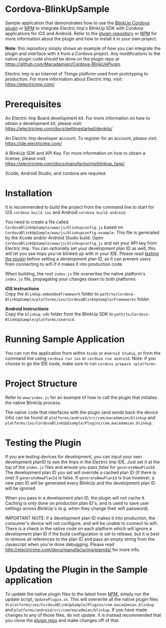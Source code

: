 Cordova-BlinkUpSample
===========
Sample application that demonstrates how to use the [BlinkUp Cordova plugin](https://github.com/Macadamian/Cordova-BlinkUpPlugin) or [NPM](https://www.npmjs.com/package/cordova-blinkup-plugin) to integrate Electric Imp's BlinkUp SDK with Cordova applications for iOS and Android. Refer to the [plugin repository](https://github.com/Macadamian/Cordova-BlinkUpPlugin) or [NPM](https://www.npmjs.com/package/cordova-blinkup-plugin) for more information about the plugin and how to install it in your own project.

**Note**: this repository simply shows an example of how you can integrate the plugin and interface with it from a Cordova project. Any modifications to the native plugin code should be done on the plugin repo at https://github.com/Macadamian/Cordova-BlinkUpPlugin.

Electric Imp is an Internet of Things platform used from prototyping to production. For more information about Electric Imp, visit: https://electricimp.com/. 

Prerequisites
===========
An Electric Imp Board development kit. For more information on how to obtain a development kit, please visit: https://electricimp.com/docs/gettingstarted/devkits/ 

An Electric Imp developer account. To register for an account, please visit: https://ide.electricimp.com/

A BlinkUp SDK and API Key. For more information on how to obtain a license, please visit: https://electricimp.com/docs/manufacturing/blinkup_faqs/

Xcode, Android Studio, and cordova are required.

Installation
===========
It is recommended to build the project from the command line to start for iOS `cordova build ios` and Android `cordova build android`.

You need to create a file called `CordovaBlinkUpSample/www/js/blinkupconfig.js` based on `CordovaBlinkUpSample/www/js/blinkupconfig.example`. This file is generated by the Xcode and/or Android Studio build.
Open `CordovaBlinkUpSample/www/js/blinkupconfig.js` and set your API key from Electric Imp. You can optionally set your development plan ID as well, this will let you see Imps you've blinked up with in your IDE. Please read [testing the plugin](#testing-the-plugin) before setting a development plan ID, as it can prevent users from connecting to wifi if it makes it into production code.

When building, the root `index.js` file overwrites the native platform's `index.js` file, propagating your changes down to both platforms.

**iOS Instructions**<br>
Copy the `BlinkUp.embeddedframework` folder to `path/to/Cordova-BlinkUpSample/platforms/ios/CordovaBlinkUpSample/Frameworks` folder.

**Android Instructions**<br>
Copy the `blinkup_sdk` folder from the BlinkUp SDK to `path/to/Cordova-BlinkUpSample/platforms/android`. 

Running Sample Application
===========
You can run the application from within `Xcode` or `Android Studio`, or from the command line using `cordova run ios` or `cordova run android`. Note: if you choose to go the IDE route, make sure to run `cordova prepare <platform>`.

Project Structure
===========
Refer to `www/index.js` for an example of how to call the plugin that initiates the native BlinkUp process. 

The native code that interfaces with the plugin (and sends back the device info) can be found at `platforms/android/src/com/macadamian/blinkup` and `platforms/ios/CordovaBlinkUpExample/Plugins/com.macadamian.blinkup`.

Testing the Plugin
===========
If you are testing devices for development, you can input your own development planID to see the Imps in the Electric Imp IDE. Just set it at the top of the `index.js` files and ensure you pass *false* for `generateNewPlanId`. The development plan ID you set will override a cached plan ID (if there is one) if `generateNewPlanId` is false. If `generateNewPlanId` is true however, a new plan ID will be generated every BlinkUp and the development plan ID will be ignored.

When you pass in a development plan ID, the plugin will not cache it. Caching is only done on production plan ID's, and is used to save user settings across BlinkUp's (e.g. when they change their wifi password).

IMPORTANT NOTE: if a development plan ID makes it into production, the consumer's device will not configure, and will be unable to connect to wifi. There is a check in the native code on each platform which will ignore a development plan ID if the build configuration is set to release, but it is best to remove all references to the plan ID and pass an empty string from the Javascript when you're done debugging. Please read http://electricimp.com/docs/manufacturing/planids/ for more info.

Updating the Plugin in the Sample application
===========
To update the native plugin files to the latest from [NPM](https://www.npmjs.com/package/cordova-blinkup-plugin), simply run the update script, `UpdatePlugin.sh`. This will overwrite all the native plugin files in `platforms/ios/CordovaBlinkUpSample/Plugins/com.macadamian.blinkup` and `platforms/android/src/com/macadmian/blinkup`. If you have made changes to any of those files, do not update. It is instead recommended that you clone the [plugin repo](https://github.com/Macadamian/Cordova-BlinkUpPlugin) and make changes off of that.

